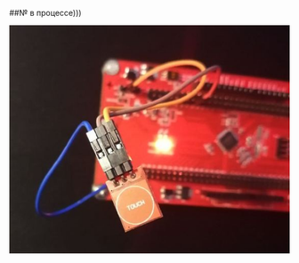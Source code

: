 ##№ в процессе)))   

![alt-текст](https://github.com/PivnevNikolay/Nuvoton-Development-Tool/blob/master/photos/003_button.jpg "") 